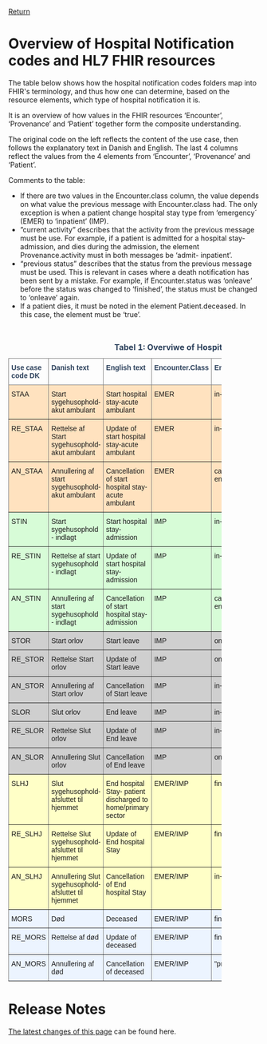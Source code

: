 [Return](index.md)

# Overview of Hospital Notification codes and HL7 FHIR resources

The table below shows how the hospital notification codes folders map into FHIR's terminology, and thus how one can determine, based
on the resource elements, which type of hospital notification it is.

It is an overview of how values in the FHIR resources ‘Encounter’, ‘Provenance’ and ‘Patient’ together form the composite understanding.

The original code on the left reflects the content of the use case, then follows the explanatory text in Danish and English. The last 4
columns reflect the values from the 4 elements from ‘Encounter’, ‘Provenance’ and ‘Patient’.

Comments to the table:
* If there are two values in the Encounter.class column, the value depends on what value the previous message with Encounter.class had. The only exception is when a patient change hospital stay type from ‘emergency´ (EMER) to ‘inpatient’ (IMP).
* ”current activity” describes that the activity from the previous message must be use. For example, if a patient is admitted for a
hospital stay-admission, and dies during the admission, the element Provenance.activity must in both messages be ‘admit-
inpatient’.
* “previous status” describes that the status from the previous message must be used. This is relevant in cases where a death
notification has been sent by a mistake. For example, if Encounter.status was ‘onleave’ before the status was changed to
‘finished’, the status must be changed to ‘onleave’ again.
* If a patient dies, it must be noted in the element Patient.deceased. In this case, the element must be ‘true’.
<p>&nbsp;<p>


<style type="text/css">
.tg  {border-collapse:collapse;border-spacing:90%;width:85%;}
.tg td{border-color:black;border-style:solid;border-width:1px;font-family:Arial, sans-serif;font-size:14px;
  overflow:hidden;padding:10px 5px;word-break:normal;}
.tg th{border-color:black;border-style:solid;border-width:1px;font-family:Arial, sans-serif;font-size:14px;
  font-weight:normal;overflow:hidden;padding:10px 5px;word-break:normal;}
.tg .tg-cjtp{background-color:#ecf4ff;border-color:inherit;text-align:left;vertical-align:top}
.tg .tg-tul6{background-color:#cfcfcf;border-color:inherit;text-align:left;vertical-align:top}
.tg .tg-5pia{background-color:#ffe2bf;border-color:inherit;text-align:left;vertical-align:top}
.tg .tg-p3tq{border-color:inherit;color:#2c415c;text-align:left;vertical-align:top}
.tg .tg-m5mm{background-color:#d7fcd7;border-color:inherit;text-align:left;vertical-align:top}
.tg .tg-ncd7{background-color:#ffffc7;border-color:inherit;text-align:left;vertical-align:top}
</style>
<table class="tg">
<caption style="color:#2c415c;
  font-weight:bold"> Tabel 1: Overviwe of Hospital Notification codes  </caption>
<thead>
  <tr>
    <th class="tg-p3tq"><span style="font-weight:bold">Use case code DK</span></th>
    <th class="tg-p3tq"><span style="font-weight:bold">Danish text</span></th>
    <th class="tg-p3tq"><span style="font-weight:bold">English text</span></th>
    <th class="tg-p3tq"><span style="font-weight:bold">Encounter.Class</span></th>
    <th class="tg-p3tq"><span style="font-weight:bold">Encounter.Status</span></th>
    <th class="tg-p3tq"><span style="font-weight:bold">Provenance.activity</span></th>
    <th class="tg-p3tq"><span style="font-weight:bold">Patient.Deceased</span></th>
  </tr>
</thead>
<tbody>
  <tr>
    <td class="tg-5pia">STAA</td>
    <td class="tg-5pia">Start sygehusophold- akut ambulant</td>
    <td class="tg-5pia">Start hospital stay-acute ambulant</td>
    <td class="tg-5pia">EMER</td>
    <td class="tg-5pia">in-progress</td>
    <td class="tg-5pia">admit-emergency</td>
    <td class="tg-5pia"></td>
  </tr>
  <tr>
    <td class="tg-5pia">RE_STAA</td>
    <td class="tg-5pia">Rettelse af Start sygehusophold- akut ambulant</td>
    <td class="tg-5pia">Update of start hospital stay-acute ambulant</td>
    <td class="tg-5pia">EMER</td>
    <td class="tg-5pia">in-progress</td>
    <td class="tg-5pia">revise-admit-emergency</td>
    <td class="tg-5pia"></td>
  </tr>
  <tr>
    <td class="tg-5pia">AN_STAA</td>
    <td class="tg-5pia">Annullering af start sygehusophold- akut ambulant</td>
    <td class="tg-5pia">Cancellation of start hospital stay- acute ambulant</td>
    <td class="tg-5pia">EMER</td>
    <td class="tg-5pia">cancelled/ entered-in-error</td>
    <td class="tg-5pia">cancel-admit-emergency</td>
    <td class="tg-5pia"></td>
  </tr>
  <tr>
    <td class="tg-m5mm">STIN</td>
    <td class="tg-m5mm">Start sygehusophold - indlagt</td>
    <td class="tg-m5mm">Start hospital stay-admission</td>
    <td class="tg-m5mm">IMP</td>
    <td class="tg-m5mm">in-progress</td>
    <td class="tg-m5mm">admit-inpatient</td>
    <td class="tg-m5mm"></td>
  </tr>
  <tr>
    <td class="tg-m5mm">RE_STIN</td>
    <td class="tg-m5mm">Rettelse af start sygehusophold - indlagt</td>
    <td class="tg-m5mm">Update of start hospital stay-admission</td>
    <td class="tg-m5mm">IMP</td>
    <td class="tg-m5mm">in-progress</td>
    <td class="tg-m5mm">revise-admit-inpatient</td>
    <td class="tg-m5mm"></td>
  </tr>
  <tr>
    <td class="tg-m5mm">AN_STIN</td>
    <td class="tg-m5mm">Annullering af start sygehusophold - indlagt</td>
    <td class="tg-m5mm">Cancellation of start hospital stay- admission</td>
    <td class="tg-m5mm">IMP</td>
    <td class="tg-m5mm">cancelled/ entered-in-error</td>
    <td class="tg-m5mm">cancel-admit-inpatient</td>
    <td class="tg-m5mm"></td>
  </tr>
  <tr>
    <td class="tg-tul6">STOR</td>
    <td class="tg-tul6">Start orlov</td>
    <td class="tg-tul6">Start leave</td>
    <td class="tg-tul6">IMP</td>
    <td class="tg-tul6">onleave</td>
    <td class="tg-tul6">start-leave-inpatient</td>
    <td class="tg-tul6"></td>
  </tr>
  <tr>
    <td class="tg-tul6">RE_STOR</td>
    <td class="tg-tul6">Rettelse Start orlov</td>
    <td class="tg-tul6">Update of Start leave</td>
    <td class="tg-tul6">IMP</td>
    <td class="tg-tul6">onleave</td>
    <td class="tg-tul6">revise-start-leave-inpatient</td>
    <td class="tg-tul6"></td>
  </tr>
  <tr>
    <td class="tg-tul6">AN_STOR</td>
    <td class="tg-tul6">Annullering af Start orlov</td>
    <td class="tg-tul6">Cancellation of Start leave</td>
    <td class="tg-tul6">IMP</td>
    <td class="tg-tul6">in-progress</td>
    <td class="tg-tul6">cancel-start-leave-inpatient</td>
    <td class="tg-tul6"></td>
  </tr>
  <tr>
    <td class="tg-tul6">SLOR</td>
    <td class="tg-tul6">Slut orlov</td>
    <td class="tg-tul6">End leave</td>
    <td class="tg-tul6">IMP</td>
    <td class="tg-tul6">in-progress</td>
    <td class="tg-tul6">end-leave-inpatient</td>
    <td class="tg-tul6"></td>
  </tr>
  <tr>
    <td class="tg-tul6">RE_SLOR</td>
    <td class="tg-tul6">Rettelse Slut orlov</td>
    <td class="tg-tul6">Update of End leave</td>
    <td class="tg-tul6">IMP</td>
    <td class="tg-tul6">in-progress</td>
    <td class="tg-tul6">revise-end-leave-inpatient</td>
    <td class="tg-tul6"></td>
  </tr>
  <tr>
    <td class="tg-tul6">AN_SLOR</td>
    <td class="tg-tul6">Annullering Slut orlov</td>
    <td class="tg-tul6">Cancellation of End leave</td>
    <td class="tg-tul6">IMP</td>
    <td class="tg-tul6">onleave</td>
    <td class="tg-tul6">cancel-end-leave-inpatient</td>
    <td class="tg-tul6"></td>
  </tr>
  <tr>
    <td class="tg-ncd7">SLHJ</td>
    <td class="tg-ncd7">Slut sygehusophold- afsluttet til hjemmet</td>
    <td class="tg-ncd7">End hospital Stay- patient discharged to home/primary sector</td>
    <td class="tg-ncd7">EMER/IMP</td>
    <td class="tg-ncd7">finished</td>
    <td class="tg-ncd7">discharge-[Encounter.Class]-home</td>
    <td class="tg-ncd7"></td>
  </tr>
  <tr>
    <td class="tg-ncd7">RE_SLHJ</td>
    <td class="tg-ncd7">Rettelse Slut sygehusophold-afsluttet til hjemmet</td>
    <td class="tg-ncd7">Update of End hospital Stay</td>
    <td class="tg-ncd7">EMER/IMP</td>
    <td class="tg-ncd7">finished</td>
    <td class="tg-ncd7">revise-discharge-[Encounter.Class]-home</td>
    <td class="tg-ncd7"></td>
  </tr>
  <tr>
    <td class="tg-ncd7">AN_SLHJ</td>
    <td class="tg-ncd7">Annullering Slut sygehusophold- afsluttet til hjemmet</td>
    <td class="tg-ncd7">Cancellation of End hospital Stay</td>
    <td class="tg-ncd7">EMER/IMP</td>
    <td class="tg-ncd7">in-progress</td>
    <td class="tg-ncd7">cancel-discharge-[Encounter.Class]-home</td>
    <td class="tg-ncd7"></td>
  </tr>
  <tr>
    <td class="tg-cjtp">MORS</td>
    <td class="tg-cjtp">Død</td>
    <td class="tg-cjtp">Deceased</td>
    <td class="tg-cjtp">EMER/IMP</td>
    <td class="tg-cjtp">finished</td>
    <td class="tg-cjtp">”current activity”</td>
    <td class="tg-cjtp">true</td>
  </tr>
  <tr>
    <td class="tg-cjtp">RE_MORS</td>
    <td class="tg-cjtp">Rettelse af død</td>
    <td class="tg-cjtp">Update of deceased</td>
    <td class="tg-cjtp">EMER/IMP</td>
    <td class="tg-cjtp">finished</td>
    <td class="tg-cjtp">”current activity”</td>
    <td class="tg-cjtp">true</td>
  </tr>
  <tr>
    <td class="tg-cjtp">AN_MORS</td>
    <td class="tg-cjtp">Annullering af død</td>
    <td class="tg-cjtp">Cancellation of deceased</td>
    <td class="tg-cjtp">EMER/IMP</td>
    <td class="tg-cjtp">"previous status"</td>
    <td class="tg-cjtp">”current activity”</td>
    <td class="tg-cjtp">false</td>
  </tr>
</tbody>
</table>


# Release Notes
[The latest changes of this page](../documents/RelaseNoteOverviewHospitalNot.md) can be found here.